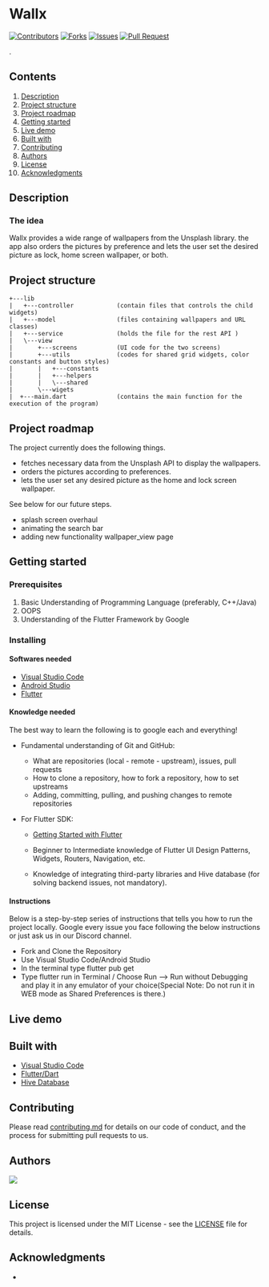 # Wallx

[![Contributors](https://img.shields.io/github/contributors/dsckgec/Wallx)](https://github.com/DSCKGEC/Wallx/graphs/contributors) [![Forks](https://img.shields.io/github/forks/dsckgec/Wallx)](https://github.com/dsckgec/Wallx/network/members) [![Issues](https://img.shields.io/github/issues/dsckgec/Wallx)](https://github.com/dsckgec/Wallx/issues) [![Pull Request](https://img.shields.io/github/issues-pr-closed-raw/dsckgec/Wallx)](https://github.com/dsckgec/Wallx/pulls)


.

## Contents

1. [Description](#description)
1. [Project structure](#project-structure)
1. [Project roadmap](#project-roadmap)
1. [Getting started](#getting-started)
1. [Live demo](#live-demo)
1. [Built with](#built-with)
1. [Contributing](#contributing)
1. [Authors](#authors)
1. [License](#license)
1. [Acknowledgments](#acknowledgments)

## Description

### The idea
Wallx provides a wide range of wallpapers from the Unsplash library. the app also orders the pictures by preference and lets the user set the desired picture as lock, home screen wallpaper, or both.

## Project structure

```
+---lib
|   +---controller            (contain files that controls the child widgets)
|   +---model                 (files containing wallpapers and URL classes)
|   +---service               (holds the file for the rest API )
|   \---view
|       +---screens           (UI code for the two screens)
|       +---utils             (codes for shared grid widgets, color constants and button styles)
|       |   +---constants     
|       |   +---helpers       
|       |   \---shared        
|       \---wigets 
|  +---main.dart              (contains the main function for the execution of the program)          

```

## Project roadmap

The project currently does the following things.

- fetches necessary data from the Unsplash API to display the wallpapers. 
- orders the pictures according to preferences. 
- lets the user set any desired picture as the home and lock screen wallpaper.

See below for our future steps.

- splash screen overhaul 
- animating the search bar 
- adding new functionality wallpaper_view page 

## Getting started


### Prerequisites
1. Basic Understanding of Programming Language (preferably, C++/Java)
2. OOPS
3. Understanding of the Flutter Framework by Google

### Installing

#### Softwares needed

- [Visual Studio Code](https://code.visualstudio.com/)
- [Android Studio](https://developer.android.com/studio)
- [Flutter](https://flutter.dev/)


#### Knowledge needed

The best way to learn the following is to google each and everything!

- Fundamental understanding of Git and GitHub:

    -   What are repositories (local - remote - upstream), issues, pull requests
    -   How to clone a repository, how to fork a repository, how to set upstreams
    -   Adding, committing, pulling, and pushing changes to remote repositories

- For Flutter SDK:

  - [Getting Started with Flutter](https://codelabs.developers.google.com/codelabs/first-flutter-app-pt1)

  - Beginner to Intermediate knowledge of Flutter UI Design Patterns, Widgets, Routers, Navigation, etc.

  - Knowledge of integrating third-party libraries and Hive database (for solving backend issues, not mandatory).



#### Instructions
Below is a step-by-step series of instructions that tells you how to run the project locally. Google every issue you face following the below instructions or just ask us in our Discord channel.
- Fork and Clone the Repository
- Use Visual Studio Code/Android Studio
- In the terminal type flutter pub get
- Type flutter run in Terminal / Choose Run --> Run without Debugging and play it in any emulator of your choice(Special Note: Do not run it in WEB mode as Shared Preferences is there.)


## Live demo


## Built with

- [Visual Studio Code](https://code.visualstudio.com/)
- [Flutter/Dart](https://flutter.dev/)
- [Hive Database](https://pub.dev/packages/hive)

## Contributing

Please read [contributing.md](contributing.md) for details on our code of conduct, and the process for submitting pull requests to us.

## Authors

<a href="https://github.com/DSCKGEC/Wallx/graphs/contributors">
  <img src="https://contrib.rocks/image?repo=DSCKGEC/Wallx" />
</a>

## License

This project is licensed under the MIT License - see the [LICENSE](LICENSE) file for details.

## Acknowledgments

- 
